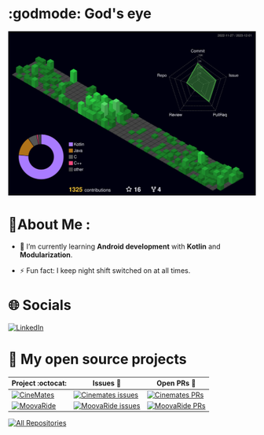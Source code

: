 <!--<div style="width: 100%;">
  <a href="https://github.com/iamantoniodinuzzo/iamantoniodinuzzo/blob/main/welcome.svg">
    <img src="welcome.svg" style="width: 100%;" alt="Click to see the source">
  </a>
</div>-->
# :godmode: God's eye
![Profile 3D](https://github.com/iamantoniodinuzzo/iamantoniodinuzzo/blob/main/profile-3d-contrib/profile-night-green.svg)

# 💫About Me :
  
- 📖 I’m currently learning **Android development** with **Kotlin** and **Modularization**.
  
- ⚡ Fun fact: I keep night shift switched on at all times.   

# 🌐 Socials
[![LinkedIn][linkedin-shield]][linkedin-url]

# 📘 My open source projects

|      Project :octocat:   |     Issues :bug:   | Open PRs :bell:  |
|-------------|-------------------|---|
|  <a href="https://github.com/iamantoniodinuzzo/CineMates"><img width="278" src="https://denvercoder1-github-readme-stats.vercel.app/api/pin/?username=iamantoniodinuzzo&repo=CineMates&theme=react&bg_color=1F222E&title_color=F85D7F&hide_border=true&icon_color=F8D866&show_icons=false" alt="CineMates"></a>| [![Cinemates issues][cinemates-issues-shield]][cinemates-issues-url] | [![Cinemates PRs][cinemates-pr-shield]][cinemates-pr-url]  |
|  <a href="https://github.com/iamantoniodinuzzo/MoovaRide"><img width="278" src="https://denvercoder1-github-readme-stats.vercel.app/api/pin/?username=iamantoniodinuzzo&repo=MoovaRide&theme=react&bg_color=1F222E&title_color=F85D7F&hide_border=true&icon_color=F8D866&show_icons=false" alt="MoovaRide"></a>| [![MoovaRide issues][moovaride-issues-shield]][moovaride-issues-url] | [![MoovaRide PRs][moovaride-pr-shield]][moovaride-pr-url]  | 


<p align="left">
  <a href="https://github.com/iamantoniodinuzzo?tab=repositories&sort=stargazers"><img alt="All Repositories" title="All Repositories" src="https://custom-icon-badges.demolab.com/badge/-All%20Repos-2962FF?style=for-the-badge&logoColor=white&logo=repo"/></a>
</p>


<!-- MARKDOWN LINKS & IMAGES -->
<!-- https://www.markdownguide.org/basic-syntax/#reference-style-links -->
[linkedin-shield]:https://img.shields.io/badge/LinkedIn-0077B5?style=for-the-badge&logo=linkedin&logoColor=white
[linkedin-url]:https://linkedin.com/in/iamantoniodinuzzo
<!-- Cinemates Section -->
[cinemates-issues-shield]:https://img.shields.io/github/issues/iamantoniodinuzzo/CineMates?color=green&logo=github&style=flat
[cinemates-issues-url]:https://github.com/iamantoniodinuzzo/CineMates/issues
[cinemates-pr-shield]:https://img.shields.io/github/issues-pr/iamantoniodinuzzo/CineMates?style=flat&logo=github
[cinemates-pr-url]:https://github.com/iamantoniodinuzzo/CineMates/pulls
<!-- MoovaRide Section -->
[moovaride-issues-shield]:https://img.shields.io/github/issues/iamantoniodinuzzo/MoovaRide?color=green&logo=github&style=flat
[moovaride-issues-url]:https://github.com/iamantoniodinuzzo/MoovaRide/issues
[moovaride-pr-shield]:https://img.shields.io/github/issues-pr/iamantoniodinuzzo/MoovaRide?style=flat&logo=github
[moovaride-pr-url]:https://github.com/iamantoniodinuzzo/MoovaRide/pulls
<!-- Tech stack shields -->
[android-shield]:https://img.shields.io/badge/Android-3DDC84?style=for-the-badge&logo=android&logoColor=white
[java-shield]:https://img.shields.io/badge/Java-ED8B00?style=for-the-badge&logo=java&logoColor=white
[kotlin-shield]:https://img.shields.io/badge/Kotlin-0095D5?&style=for-the-badge&logo=kotlin&logoColor=white

